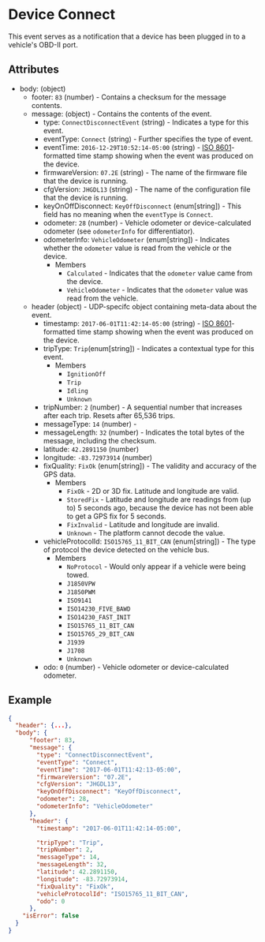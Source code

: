 # Device Connect
This event serves as a notification that a device has been plugged in to a vehicle's OBD-II port.

## Attributes

- body: (object)
  - footer: `83` (number) - Contains a checksum for the message contents.
  - message: (object) - Contains the contents of the event.
    - type: `ConnectDisconnectEvent` (string) - Indicates a type for this event.
    - eventType: `Connect` (string) - Further specifies the type of event.
    - eventTime: `2016-12-29T10:52:14-05:00` (string) - [ISO 8601](https://en.wikipedia.org/wiki/ISO_8601)-formatted time stamp showing when the event was produced on the device.
    - firmwareVersion: `07.2E` (string) - The name of the firmware file that the device is running.
    - cfgVersion: `JHGDL13` (string) - The name of the configuration file that the device is running.
    - keyOnOffDisconnect: `KeyOffDisconnect` (enum[string]) - This field has no meaning when the `eventType` is `Connect`.
    - odometer: `28` (number) - Vehicle odometer or device-calculated odometer (see `odometerInfo` for differentiator).
    - odometerInfo: `VehicleOdometer` (enum[string]) - Indicates whether the `odometer` value is read from the vehicle or the device.
      - Members
        - `Calculated` - Indicates that the `odometer` value came from the device.
        - `VehicleOdometer` - Indicates that the `odometer` value was read from the vehicle.
  - header (object) - UDP-specifc object containing meta-data about the event.
    - timestamp: `2017-06-01T11:42:14-05:00` (string) - [ISO 8601](https://en.wikipedia.org/wiki/ISO_8601)-formatted time stamp showing when the event was produced on the device.
    - tripType: `Trip`(enum[string]) - Indicates a contextual type for this event.
      - Members
        - `IgnitionOff`
        - `Trip`
        - `Idling`
        - `Unknown`
    - tripNumber: `2` (number) - A sequential number that increases after each trip. Resets after 65,536 trips.
    - messageType: `14` (number) - 
    - messageLength: `32` (number) - Indicates the total bytes of the message, including the checksum.
    - latitude: `42.2891150` (number)
    - longitude: `-83.72973914` (number)
    - fixQuality: `FixOk` (enum[string]) - The validity and accuracy of the GPS data.
      - Members
        - `FixOk` - 2D or 3D fix. Latitude and longitude are valid.
        - `StoredFix` - Latitude and longitude are readings from (up to) 5 seconds ago, because the device has not been able to get a GPS fix for 5 seconds.
        - `FixInvalid` - Latitude and longitude are invalid.
        - `Unknown` - The platform cannot decode the value.
    - vehicleProtocolId: `ISO15765_11_BIT_CAN` (enum[string]) - The type of protocol the device detected on the vehicle bus.
      - Members
        - `NoProtocol` - Would only appear if a vehicle were being towed. 
        - `J1850VPW`
        - `J1850PWM`
        - `ISO9141`
        - `ISO14230_FIVE_BAWD`
        - `ISO14230_FAST_INIT`
        - `ISO15765_11_BIT_CAN`
        - `ISO15765_29_BIT_CAN`
        - `J1939`
        - `J1708`
        - `Unknown`
    - odo: `0` (number) - Vehicle odometer or device-calculated odometer.


## Example

```json
{
  "header": {...},
  "body": {
      "footer": 83,
      "message": {
        "type": "ConnectDisconnectEvent",
        "eventType": "Connect",
        "eventTime": "2017-06-01T11:42:13-05:00",
        "firmwareVersion": "07.2E",
        "cfgVersion": "JHGDL13",
        "keyOnOffDisconnect": "KeyOffDisconnect",
        "odometer": 28,
        "odometerInfo": "VehicleOdometer"
      },
      "header": {
        "timestamp": "2017-06-01T11:42:14-05:00",

        "tripType": "Trip",
        "tripNumber": 2,
        "messageType": 14,
        "messageLength": 32,
        "latitude": 42.2891150,
        "longitude": -83.72973914,
        "fixQuality": "FixOk",
        "vehicleProtocolId": "ISO15765_11_BIT_CAN",
        "odo": 0
      },
    "isError": false
  }
}
```
